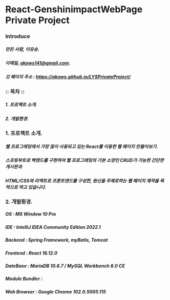 # React-GenshinimpactWebPage Private Project

### Introduce
##### 만든 사람, 이유승.
##### 이메일, akows141@gmail.com.

##### 깃 페이지 주소 : https://akows.github.io/LYSPrivateProject/

### :: 목차 ::

##### 1. 프로젝트 소개.
##### 2. 개발환경.
  
### 1. 프로젝트 소개.

##### 웹 프로그래밍에서 가장 많이 사용되고 있는 React를 이용한 웹 페이지 만들어보기.
##### 스프링부트로 백엔드를 구현하여 웹 프로그래밍의 기본 소양인 CRUD가 가능한 간단한 게시판과 
##### HTML/CSS와 리액트로 프론트엔드를 구성한, 원신을 주제로하는 웹 페이지 제작을 목적으로 하고 있습니다.

### 2. 개발환경.

##### OS : MS Window 10 Pro
##### IDE : IntelliJ IDEA Community Edition 2022.1
##### Backend : Spring Framework, myBatis, Tomcat
##### Frontend : React 16.12.0
##### DateBase : MariaDB 10.6.7 / MySQL Workbench 8.0 CE
##### Module Bundler : 
##### Web Browser : Google Chrome 102.0.5005.115
